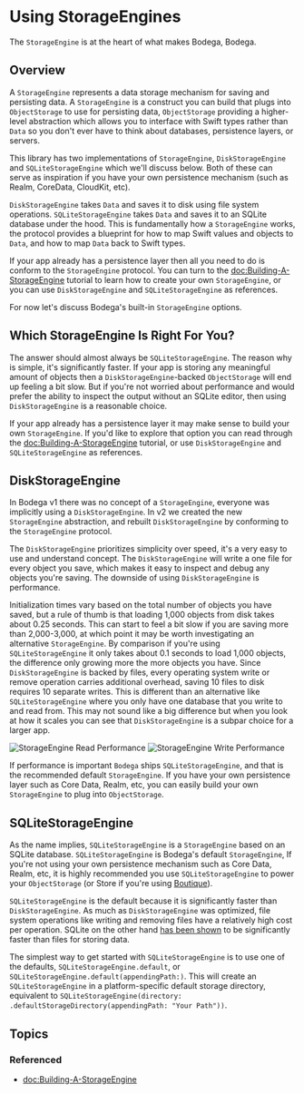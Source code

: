 # Using StorageEngines

The ``StorageEngine`` is at the heart of what makes Bodega, Bodega.  

## Overview

A ``StorageEngine`` represents a data storage mechanism for saving and persisting data. A ``StorageEngine`` is a construct you can build that plugs into ``ObjectStorage`` to use for persisting data, ``ObjectStorage`` providing a higher-level abstraction which allows you to interface with Swift types rather than `Data` so you don't ever have to think about databases, persistence layers, or servers.

This library has two implementations of ``StorageEngine``, ``DiskStorageEngine`` and ``SQLiteStorageEngine`` which we'll discuss below. Both of these can serve as inspiration if you have your own persistence mechanism (such as Realm, CoreData, CloudKit, etc).

``DiskStorageEngine`` takes `Data` and saves it to disk using file system operations. ``SQLiteStorageEngine`` takes `Data` and saves it to an SQLite database under the hood. This is fundamentally how a ``StorageEngine`` works, the protocol provides a blueprint for how to map Swift values and objects to `Data`, and how to map `Data` back to Swift types. 

If your app already has a persistence layer then all you need to do is conform to the ``StorageEngine`` protocol. You can turn to the <doc:Building-A-StorageEngine> tutorial to learn how to create your own ``StorageEngine``, or you can use ``DiskStorageEngine`` and ``SQLiteStorageEngine`` as references.

For now let's discuss Bodega's built-in ``StorageEngine`` options.

## Which StorageEngine Is Right For You?

The answer should almost always be ``SQLiteStorageEngine``. The reason why is simple, it's significantly faster. If your app is storing any meaningful amount of objects then a ``DiskStorageEngine``-backed ``ObjectStorage`` will end up feeling a bit slow. But if you're not worried about performance and would prefer the ability to inspect the output without an SQLite editor, then using ``DiskStorageEngine`` is a reasonable choice.

If your app already has a persistence layer it may make sense to build your own ``StorageEngine``. If you'd like to explore that option you can read through the <doc:Building-A-StorageEngine> tutorial, or use ``DiskStorageEngine`` and ``SQLiteStorageEngine`` as references.


## DiskStorageEngine

In Bodega v1 there was no concept of a ``StorageEngine``, everyone was implicitly using a ``DiskStorageEngine``. In v2 we created the new ``StorageEngine`` abstraction, and rebuilt ``DiskStorageEngine`` by conforming to the ``StorageEngine`` protocol.

The ``DiskStorageEngine`` prioritizes simplicity over speed, it's a very easy to use and understand concept. The ``DiskStorageEngine`` will write a one file for every object you save, which makes it easy to inspect and debug any objects you're saving. The downside of using ``DiskStorageEngine`` is performance.

Initialization times vary based on the total number of objects you have saved, but a rule of thumb is that loading 1,000 objects from disk takes about 0.25 seconds. This can start to feel a bit slow if you are saving more than 2,000-3,000, at which point
it may be worth investigating an alternative ``StorageEngine``. By comparison if you're using ``SQLiteStorageEngine`` it only takes about 0.1 seconds to load 1,000 objects, the difference only growing more the more objects you have. Since ``DiskStorageEngine`` is backed by files, every operating system write or remove operation carries additional overhead, saving 10 files to disk requires 10 separate writes. This is different than an alternative like ``SQLiteStorageEngine`` where you only have one database that you write to and read from. This may not sound like a big difference but when you look at how it scales you can see that ``DiskStorageEngine`` is a subpar choice for a larger app.

![StorageEngine Read Performance](StorageEngine-Read-Performance)
![StorageEngine Write Performance](StorageEngine-Write-Performance)

If performance is important ``Bodega`` ships ``SQLiteStorageEngine``, and that is the recommended
default ``StorageEngine``. If you have your own persistence layer such as Core Data, Realm, etc,
you can easily build your own ``StorageEngine`` to plug into ``ObjectStorage``.

## SQLiteStorageEngine

As the name implies, ``SQLiteStorageEngine`` is a ``StorageEngine`` based on an SQLite database. ``SQLiteStorageEngine`` is Bodega's default ``StorageEngine``, If you're not using your own persistence mechanism such as Core Data, Realm, etc, it is highly recommended you use ``SQLiteStorageEngine`` to power your ``ObjectStorage`` (or Store if you're using [Boutique](https://github.com/mergesort/Boutique)).

``SQLiteStorageEngine`` is the default because it is significantly faster than ``DiskStorageEngine``. As much as ``DiskStorageEngine`` was optimized, file system operations like writing and removing files have a relatively high cost per operation. SQLite on the other hand [has been shown](https://www.sqlite.org/fasterthanfs.html) to be significantly faster than files for storing data.

The simplest way to get started with ``SQLiteStorageEngine`` is to use one of the defaults, `SQLiteStorageEngine.default`, or `SQLiteStorageEngine.default(appendingPath:)`. This will create an ``SQLiteStorageEngine`` in a platform-specific default storage directory, equivalent to `SQLiteStorageEngine(directory: .defaultStorageDirectory(appendingPath: "Your Path"))`.

## Topics

### Referenced

- <doc:Building-A-StorageEngine>
